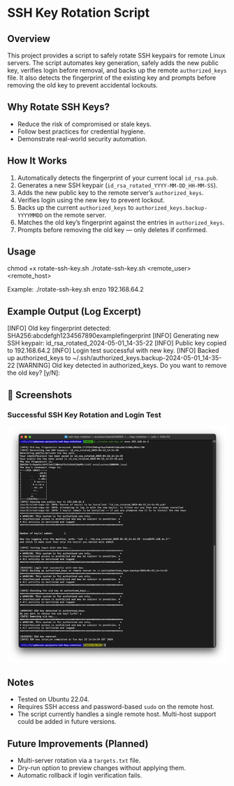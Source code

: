 # SSH Key Rotation Script

## Overview
This project provides a script to safely rotate SSH keypairs for remote Linux servers. The script automates key generation, safely adds the new public key, verifies login before removal, and backs up the remote `authorized_keys` file. It also detects the fingerprint of the existing key and prompts before removing the old key to prevent accidental lockouts.

## Why Rotate SSH Keys?
- Reduce the risk of compromised or stale keys.
- Follow best practices for credential hygiene.
- Demonstrate real-world security automation.

## How It Works
1. Automatically detects the fingerprint of your current local `id_rsa.pub`.
2. Generates a new SSH keypair (`id_rsa_rotated_YYYY-MM-DD_HH-MM-SS`).
3. Adds the new public key to the remote server’s `authorized_keys`.
4. Verifies login using the new key to prevent lockout.
5. Backs up the current `authorized_keys` to `authorized_keys.backup-YYYYMMDD` on the remote server.
6. Matches the old key’s fingerprint against the entries in `authorized_keys`.
7. Prompts before removing the old key — only deletes if confirmed.

## Usage
chmod +x rotate-ssh-key.sh
./rotate-ssh-key.sh <remote_user> <remote_host>

Example:
./rotate-ssh-key.sh enzo 192.168.64.2

## Example Output (Log Excerpt)
[INFO] Old key fingerprint detected: SHA256:abcdefgh1234567890examplefingerprint
[INFO] Generating new SSH keypair: id_rsa_rotated_2024-05-01_14-35-22
[INFO] Public key copied to 192.168.64.2
[INFO] Login test successful with new key.
[INFO] Backed up authorized_keys to ~/.ssh/authorized_keys.backup-2024-05-01_14-35-22
[WARNING] Old key detected in authorized_keys.
Do you want to remove the old key? [y/N]:

## 📸 Screenshots

### Successful SSH Key Rotation and Login Test
![SSH Key Rotation Output](screenshots/key-rotation-success.png)


## Notes
- Tested on Ubuntu 22.04.
- Requires SSH access and password-based `sudo` on the remote host.
- The script currently handles a single remote host. Multi-host support could be added in future versions.

## Future Improvements (Planned)
- Multi-server rotation via a `targets.txt` file.
- Dry-run option to preview changes without applying them.
- Automatic rollback if login verification fails.
